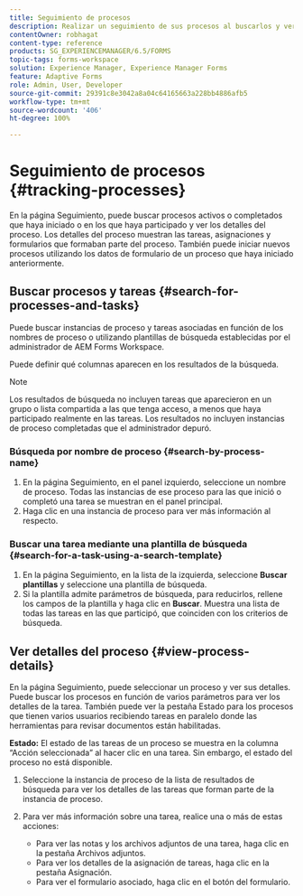 ```yaml
---
title: Seguimiento de procesos
description: Realizar un seguimiento de sus procesos al buscarlos y ver sus detalles.
contentOwner: robhagat
content-type: reference
products: SG_EXPERIENCEMANAGER/6.5/FORMS
topic-tags: forms-workspace
solution: Experience Manager, Experience Manager Forms
feature: Adaptive Forms
role: Admin, User, Developer
source-git-commit: 29391c8e3042a8a04c64165663a228bb4886afb5
workflow-type: tm+mt
source-wordcount: '406'
ht-degree: 100%

---
```


# Seguimiento de procesos {#tracking-processes}

En la página Seguimiento, puede buscar procesos activos o completados que haya iniciado o en los que haya participado y ver los detalles del proceso. Los detalles del proceso muestran las tareas, asignaciones y formularios que formaban parte del proceso. También puede iniciar nuevos procesos utilizando los datos de formulario de un proceso que haya iniciado anteriormente.

## Buscar procesos y tareas {#search-for-processes-and-tasks}

Puede buscar instancias de proceso y tareas asociadas en función de los nombres de proceso o utilizando plantillas de búsqueda establecidas por el administrador de AEM Forms Workspace.

Puede definir qué columnas aparecen en los resultados de la búsqueda.

>[!NOTE]
>
>Los resultados de búsqueda no incluyen tareas que aparecieron en un grupo o lista compartida a las que tenga acceso, a menos que haya participado realmente en las tareas. Los resultados no incluyen instancias de proceso completadas que el administrador depuró.

### Búsqueda por nombre de proceso {#search-by-process-name}

1. En la página Seguimiento, en el panel izquierdo, seleccione un nombre de proceso. Todas las instancias de ese proceso para las que inició o completó una tarea se muestran en el panel principal.
1. Haga clic en una instancia de proceso para ver más información al respecto.

### Buscar una tarea mediante una plantilla de búsqueda {#search-for-a-task-using-a-search-template}

1. En la página Seguimiento, en la lista de la izquierda, seleccione **Buscar plantillas** y seleccione una plantilla de búsqueda.
1. Si la plantilla admite parámetros de búsqueda, para reducirlos, rellene los campos de la plantilla y haga clic en **Buscar**. Muestra una lista de todas las tareas en las que participó, que coinciden con los criterios de búsqueda.

## Ver detalles del proceso {#view-process-details}

En la página Seguimiento, puede seleccionar un proceso y ver sus detalles. Puede buscar los procesos en función de varios parámetros para ver los detalles de la tarea. También puede ver la pestaña Estado para los procesos que tienen varios usuarios recibiendo tareas en paralelo donde las herramientas para revisar documentos están habilitadas.

**Estado:** El estado de las tareas de un proceso se muestra en la columna “Acción seleccionada” al hacer clic en una tarea. Sin embargo, el estado del proceso no está disponible.

1. Seleccione la instancia de proceso de la lista de resultados de búsqueda para ver los detalles de las tareas que forman parte de la instancia de proceso.
1. Para ver más información sobre una tarea, realice una o más de estas acciones:

   * Para ver las notas y los archivos adjuntos de una tarea, haga clic en la pestaña Archivos adjuntos.
   * Para ver los detalles de la asignación de tareas, haga clic en la pestaña Asignación.
   * Para ver el formulario asociado, haga clic en el botón del formulario.
